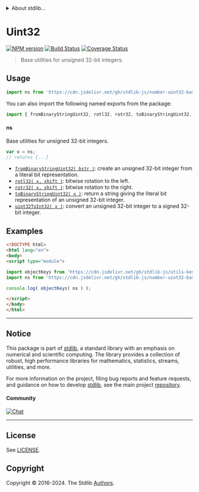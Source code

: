 <!--

@license Apache-2.0

Copyright (c) 2018 The Stdlib Authors.

Licensed under the Apache License, Version 2.0 (the "License");
you may not use this file except in compliance with the License.
You may obtain a copy of the License at

   http://www.apache.org/licenses/LICENSE-2.0

Unless required by applicable law or agreed to in writing, software
distributed under the License is distributed on an "AS IS" BASIS,
WITHOUT WARRANTIES OR CONDITIONS OF ANY KIND, either express or implied.
See the License for the specific language governing permissions and
limitations under the License.

-->


<details>
  <summary>
    About stdlib...
  </summary>
  <p>We believe in a future in which the web is a preferred environment for numerical computation. To help realize this future, we've built stdlib. stdlib is a standard library, with an emphasis on numerical and scientific computation, written in JavaScript (and C) for execution in browsers and in Node.js.</p>
  <p>The library is fully decomposable, being architected in such a way that you can swap out and mix and match APIs and functionality to cater to your exact preferences and use cases.</p>
  <p>When you use stdlib, you can be absolutely certain that you are using the most thorough, rigorous, well-written, studied, documented, tested, measured, and high-quality code out there.</p>
  <p>To join us in bringing numerical computing to the web, get started by checking us out on <a href="https://github.com/stdlib-js/stdlib">GitHub</a>, and please consider <a href="https://opencollective.com/stdlib">financially supporting stdlib</a>. We greatly appreciate your continued support!</p>
</details>

# Uint32

[![NPM version][npm-image]][npm-url] [![Build Status][test-image]][test-url] [![Coverage Status][coverage-image]][coverage-url] <!-- [![dependencies][dependencies-image]][dependencies-url] -->

> Base utilities for unsigned 32-bit integers.



<section class="usage">

## Usage

```javascript
import ns from 'https://cdn.jsdelivr.net/gh/stdlib-js/number-uint32-base@v0.2.0-esm/index.mjs';
```

You can also import the following named exports from the package:

```javascript
import { fromBinaryStringUint32, rotl32, rotr32, toBinaryStringUint32, uint32ToInt32 } from 'https://cdn.jsdelivr.net/gh/stdlib-js/number-uint32-base@v0.2.0-esm/index.mjs';
```

#### ns

Base utilities for unsigned 32-bit integers.

```javascript
var o = ns;
// returns {...}
```

<!-- <toc pattern="*"> -->

<div class="namespace-toc">

-   <span class="signature">[`fromBinaryStringUint32( bstr )`][@stdlib/number/uint32/base/from-binary-string]</span><span class="delimiter">: </span><span class="description">create an unsigned 32-bit integer from a literal bit representation.</span>
-   <span class="signature">[`rotl32( x, shift )`][@stdlib/number/uint32/base/rotl]</span><span class="delimiter">: </span><span class="description">bitwise rotation to the left.</span>
-   <span class="signature">[`rotr32( x, shift )`][@stdlib/number/uint32/base/rotr]</span><span class="delimiter">: </span><span class="description">bitwise rotation to the right.</span>
-   <span class="signature">[`toBinaryStringUint32( x )`][@stdlib/number/uint32/base/to-binary-string]</span><span class="delimiter">: </span><span class="description">return a string giving the literal bit representation of an unsigned 32-bit integer.</span>
-   <span class="signature">[`uint32ToInt32( x )`][@stdlib/number/uint32/base/to-int32]</span><span class="delimiter">: </span><span class="description">convert an unsigned 32-bit integer to a signed 32-bit integer.</span>

</div>

<!-- </toc> -->

</section>

<!-- /.usage -->

<section class="examples">

## Examples

<!-- TODO: better examples -->

<!-- eslint no-undef: "error" -->

```html
<!DOCTYPE html>
<html lang="en">
<body>
<script type="module">

import objectKeys from 'https://cdn.jsdelivr.net/gh/stdlib-js/utils-keys@esm/index.mjs';
import ns from 'https://cdn.jsdelivr.net/gh/stdlib-js/number-uint32-base@v0.2.0-esm/index.mjs';

console.log( objectKeys( ns ) );

</script>
</body>
</html>
```

</section>

<!-- /.examples -->

<!-- Section for related `stdlib` packages. Do not manually edit this section, as it is automatically populated. -->

<section class="related">

</section>

<!-- /.related -->

<!-- Section for all links. Make sure to keep an empty line after the `section` element and another before the `/section` close. -->


<section class="main-repo" >

* * *

## Notice

This package is part of [stdlib][stdlib], a standard library with an emphasis on numerical and scientific computing. The library provides a collection of robust, high performance libraries for mathematics, statistics, streams, utilities, and more.

For more information on the project, filing bug reports and feature requests, and guidance on how to develop [stdlib][stdlib], see the main project [repository][stdlib].

#### Community

[![Chat][chat-image]][chat-url]

---

## License

See [LICENSE][stdlib-license].


## Copyright

Copyright &copy; 2016-2024. The Stdlib [Authors][stdlib-authors].

</section>

<!-- /.stdlib -->

<!-- Section for all links. Make sure to keep an empty line after the `section` element and another before the `/section` close. -->

<section class="links">

[npm-image]: http://img.shields.io/npm/v/@stdlib/number-uint32-base.svg
[npm-url]: https://npmjs.org/package/@stdlib/number-uint32-base

[test-image]: https://github.com/stdlib-js/number-uint32-base/actions/workflows/test.yml/badge.svg?branch=v0.2.0
[test-url]: https://github.com/stdlib-js/number-uint32-base/actions/workflows/test.yml?query=branch:v0.2.0

[coverage-image]: https://img.shields.io/codecov/c/github/stdlib-js/number-uint32-base/main.svg
[coverage-url]: https://codecov.io/github/stdlib-js/number-uint32-base?branch=main

<!--

[dependencies-image]: https://img.shields.io/david/stdlib-js/number-uint32-base.svg
[dependencies-url]: https://david-dm.org/stdlib-js/number-uint32-base/main

-->

[chat-image]: https://img.shields.io/gitter/room/stdlib-js/stdlib.svg
[chat-url]: https://app.gitter.im/#/room/#stdlib-js_stdlib:gitter.im

[stdlib]: https://github.com/stdlib-js/stdlib

[stdlib-authors]: https://github.com/stdlib-js/stdlib/graphs/contributors

[umd]: https://github.com/umdjs/umd
[es-module]: https://developer.mozilla.org/en-US/docs/Web/JavaScript/Guide/Modules

[deno-url]: https://github.com/stdlib-js/number-uint32-base/tree/deno
[deno-readme]: https://github.com/stdlib-js/number-uint32-base/blob/deno/README.md
[umd-url]: https://github.com/stdlib-js/number-uint32-base/tree/umd
[umd-readme]: https://github.com/stdlib-js/number-uint32-base/blob/umd/README.md
[esm-url]: https://github.com/stdlib-js/number-uint32-base/tree/esm
[esm-readme]: https://github.com/stdlib-js/number-uint32-base/blob/esm/README.md
[branches-url]: https://github.com/stdlib-js/number-uint32-base/blob/main/branches.md

[stdlib-license]: https://raw.githubusercontent.com/stdlib-js/number-uint32-base/main/LICENSE

<!-- <toc-links> -->

[@stdlib/number/uint32/base/from-binary-string]: https://github.com/stdlib-js/number-uint32-base-from-binary-string/tree/esm

[@stdlib/number/uint32/base/rotl]: https://github.com/stdlib-js/number-uint32-base-rotl/tree/esm

[@stdlib/number/uint32/base/rotr]: https://github.com/stdlib-js/number-uint32-base-rotr/tree/esm

[@stdlib/number/uint32/base/to-binary-string]: https://github.com/stdlib-js/number-uint32-base-to-binary-string/tree/esm

[@stdlib/number/uint32/base/to-int32]: https://github.com/stdlib-js/number-uint32-base-to-int32/tree/esm

<!-- </toc-links> -->

</section>

<!-- /.links -->
